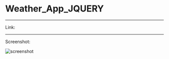 # Weather_App_JQUERY

---

Link:

---

Screenshot: 

![screenshot](https://user-images.githubusercontent.com/107551364/184662206-d1179ccd-bff0-4f88-a3d7-b354376ca58d.png)
